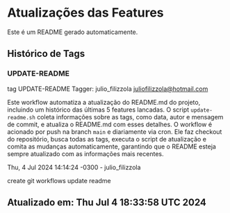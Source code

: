 # Atualizações das Features
Este é um README gerado automaticamente.

## Histórico de Tags

### UPDATE-README

tag UPDATE-README
Tagger: julio_filizzola <juliofilizzola@hotmail.com>

Este workflow automatiza a atualização do README.md do projeto, incluindo um histórico das últimas 5 features lancadas. O script `update-readme.sh` coleta informações sobre as tags, como data, autor e mensagem de commit, e atualiza o README.md com esses detalhes. O workflow é acionado por push na branch `main` e diariamente via cron. Ele faz checkout do repositório, busca todas as tags, executa o script de atualização e comita as mudanças automaticamente, garantindo que o README esteja sempre atualizado com as informações mais recentes.

Thu, 4 Jul 2024 14:14:24 -0300 - julio_filizzola

create git workflows update readme

## Atualizado em: Thu Jul  4 18:33:58 UTC 2024
